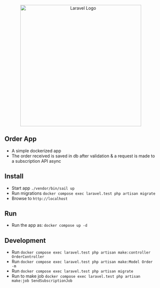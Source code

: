 <p align="center"><a href="https://laravel.com" target="_blank"><img src="https://raw.githubusercontent.com/laravel/art/master/logo-lockup/5%20SVG/2%20CMYK/1%20Full%20Color/laravel-logolockup-cmyk-red.svg" width="400" alt="Laravel Logo"></a></p>

## Order App

* A simple dockerized app
* The order received is saved in db after validation & a request is made to a subscription API async

## Install

* Start app `./vendor/bin/sail up`
* Run migrations `docker compose exec laravel.test php artisan migrate`
* Browse to `http://localhost`

## Run

* Run the app as: `docker compose up -d`


## Development

* Run `docker compose exec laravel.test php artisan make:controller OrderController`
* Run `docker compose exec laravel.test php artisan make:Model Order -m`
* Run `docker compose exec laravel.test php artisan migrate`
* Run to make job `docker compose exec laravel.test php artisan make:job SendSubscriptionJob`
